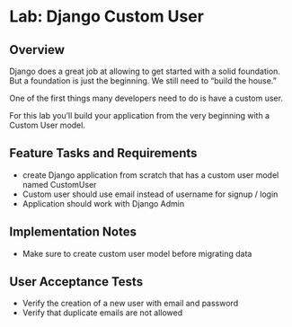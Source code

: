 # Lab: Django Custom User

## Overview

Django does a great job at allowing to get started with a solid foundation. But a foundation is just the beginning. We still need to “build the house.”

One of the first things many developers need to do is have a custom user.

For this lab you’ll build your application from the very beginning with a Custom User model.

## Feature Tasks and Requirements

- create Django application from scratch that has a custom user model named CustomUser
- Custom user should use email instead of username for signup / login
- Application should work with Django Admin

## Implementation Notes

- Make sure to create custom user model before migrating data

## User Acceptance Tests

- Verify the creation of a new user with email and password
- Verify that duplicate emails are not allowed
